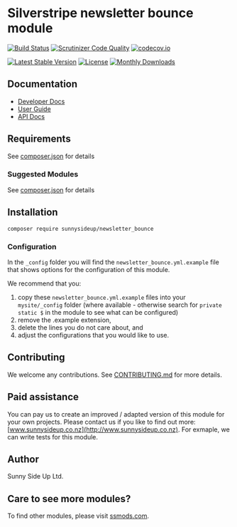 # Silverstripe newsletter bounce module
[![Build Status](https://travis-ci.org/sunnysideup/silverstripe-newsletter_bounce.svg?branch=master)](https://travis-ci.org/sunnysideup/silverstripe-newsletter_bounce)
[![Scrutinizer Code Quality](https://scrutinizer-ci.com/g/sunnysideup/silverstripe-newsletter_bounce/badges/quality-score.png?b=master)](https://scrutinizer-ci.com/g/sunnysideup/silverstripe-newsletter_bounce/?branch=master)
[![codecov.io](https://codecov.io/github/sunnysideup/silverstripe-newsletter_bounce/coverage.svg?branch=master)](https://codecov.io/github/sunnysideup/silverstripe-newsletter_bounce?branch=master)

[![Latest Stable Version](https://poser.pugx.org/sunnysideup/newsletter_bounce/version)](https://packagist.org/packages/sunnysideup/newsletter_bounce)
[![License](https://poser.pugx.org/sunnysideup/newsletter_bounce/license)](https://packagist.org/packages/sunnysideup/newsletter_bounce)
[![Monthly Downloads](https://poser.pugx.org/sunnysideup/newsletter_bounce/d/monthly)](https://packagist.org/packages/sunnysideup/newsletter_bounce)


## Documentation



 * [Developer Docs](docs/en/INDEX.md)
 * [User Guide](docs/en/userguide.md)
 * [API Docs](http://docs.ssmods.com/sunnysideup/newsletter_bounce/classes.xhtml)


## Requirements



See [composer.json](composer.json) for details


### Suggested Modules



See [composer.json](composer.json) for details


## Installation


```
composer require sunnysideup/newsletter_bounce
```

### Configuration



In the `_config` folder you will find the `newsletter_bounce.yml.example`
file that shows options for the configuration of this module.

We recommend that you:

  1. copy these `newsletter_bounce.yml.example` files into your
`mysite/_config` folder (where available - otherwise search for `private static $` in the module to see what can be configured)
  2. remove the .example extension,
  3. delete the lines you do not care about, and
  4. adjust the configurations that you would like to use.


## Contributing



We welcome any contributions. See [CONTRIBUTING.md](CONTRIBUTING.md) for more details.

## Paid assistance



You can pay us to create an improved / adapted version of this module for your own projects.  Please contact us if you like to find out more: [www.sunnysideup.co.nz](http://www.sunnysideup.co.nz).  For exmaple, we can write tests for this module.  

## Author



Sunny Side Up Ltd.


## Care to see more modules?

To find other modules, please visit [ssmods.com](http://ssmods.com/).
